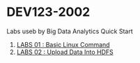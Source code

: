 # DEV123-2002

Labs useb by Big Data Analytics Quick Start
1. [LABS 01 : Basic Linux Command](https://www.zepl.com/viewer/github/project303/DEV123-2002/blob/master/Big%20Data%20Analytics%20Quick%20Start_LABS%2001_%20Basic%20Linux%20Command.json)
2. [LABS 02 : Upload Data Into HDFS](https://www.zepl.com/viewer/github/project303/DEV123-2002/blob/master/Big%20Data%20Analytics%20Quick%20Start_LABS%2002_%20Upload%20Data%20Into%20HDFS.json)
